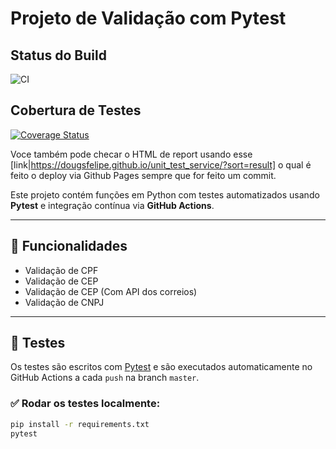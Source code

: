 # Projeto de Validação com Pytest

## Status do Build

![CI](https://github.com/dougsfelipe/unit_test_service/actions/workflows/python-tests.yml/badge.svg)

## Cobertura de Testes

[![Coverage Status](https://coveralls.io/repos/github/dougsfelipe/unit_test_service/badge.svg)](https://coveralls.io/github/dougsfelipe/unit_test_service?branch=master)

Voce também pode checar o HTML de report usando esse [link|https://dougsfelipe.github.io/unit_test_service/?sort=result] o qual é feito o deploy via Github Pages sempre que for feito um commit.


Este projeto contém funções em Python com testes automatizados usando **Pytest** e integração contínua via **GitHub Actions**.

---

## 🚀 Funcionalidades

- Validação de CPF
- Validação de CEP
- Validação de CEP (Com API dos correios)
- Validação de CNPJ 

---

## 🧪 Testes

Os testes são escritos com [Pytest](https://docs.pytest.org/) e são executados automaticamente no GitHub Actions a cada `push` na branch `master`.

### ✅ Rodar os testes localmente:

```bash
pip install -r requirements.txt
pytest 
